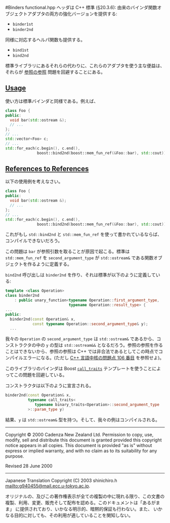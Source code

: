 #Binders
functional.hpp ヘッダは C++ 標準 (§20.3.6): 由来のバインダ関数オブジェクトアダプタの両方の強化バージョンを提供する:

- `binder1st`
- `binder2nd`

同様に対応するヘルパ関数も提供する。

- `bind1st`
- `bind2nd`

標準ライブラリにあるそれらの代わりに、これらのアダプタを使う主な便益は、それらが [参照の参照](#refref) 問題を回避することにある。


## <a name="usage" href="#usage">Usage</a>
使い方は標準バインダと同様である。例えば、

```cpp
class Foo {
public:
  void bar(std::ostream &);
  // ...
};
// ...
std::vector<Foo> c;
// ...
std::for_each(c.begin(), c.end(), 
              boost::bind2nd(boost::mem_fun_ref(&Foo::bar), std::cout));
```


## <a name="refref" href="#refref">References to References</a>
以下の使用例を考えなさい。

```cpp
class Foo {
public:
  void bar(std::ostream &);
  // ...
};
// ...
std::for_each(c.begin(), c.end(), 
              boost::bind2nd(boost::mem_fun_ref(&Foo::bar), std::cout));
```

これがもし `std::bind2nd` と `std::mem_fun_ref` を使って書かれているならば、コンパイルできないだろう。

この問題は `bar` が参照引数を取ることが原因で起こる。標準は `std::mem_fun_ref` を `second_argument_type` が `std::ostream&` である関数オブジェクトを作るように定義する。

`bind2nd` 呼び出しは `binder2nd` を作り、それは標準が以下のように定義している:

```cpp
template <class Operation>
class binder2nd
    : public unary_function<typename Operation::first_argument_type,
                            typename Operation::result_type> {
...
public:
  binder2nd(const Operation& x,
            const typename Operation::second_argument_type& y);
  ...
```

我々の `Operation` の `second_argument_type` は `std::ostream&` であるから、コンストラクタの中の `y` の型は `std::ostream&&` となるだろう。参照の参照を作ることはできないから、参照の参照は C++ では非合法であるとしてこの時点でコンパイルエラーになる。(ただし [C++ 言語中核の問題点 106 番目](http://www.open-std.org/jtc1/sc22/wg21/docs/cwg_defects.html#106) を参照せよ)。

このライブラリのバインダは Boost [`call_traits`](../utility/call_traits.md.nolink) テンプレートを使うことによってこの問題を回避している。

コンストラクタは以下のように宣言される。

```cpp
binder2nd(const Operation& x,
          typename call_traits<
             typename binary_traits<Operation>::second_argument_type
          >::param_type y)
```

結果、`y` は `std::ostream&` 型を持つ。そして、我々の例はコンパイルされる。


***
Copyright © 2000 Cadenza New Zealand Ltd. Permission to copy, use, modify, sell and distribute this document is granted provided this copyright notice appears in all copies. This document is provided "as is" without express or implied warranty, and with no claim as to its suitability for any purpose.

Revised 28 June 2000


***
Japanese Translation Copyright (C) 2003 shinichiro.h <mailto:g940455@mail.ecc.u-tokyo.ac.jp>.

オリジナルの、及びこの著作権表示が全ての複製の中に現れる限り、この文書の 複製、利用、変更、販売そして配布を認める。このドキュメントは「あるがまま」 に提供されており、いかなる明示的、暗黙的保証も行わない。また、 いかなる目的に対しても、その利用が適していることを関知しない。

